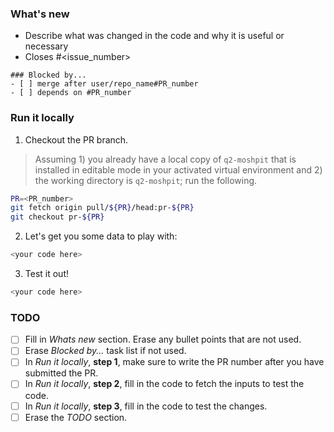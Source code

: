 ### What's new
- Describe what was changed in the code and why it is useful or necessary
- Closes #<issue_number>

```[tasklist]
### Blocked by...
- [ ] merge after user/repo_name#PR_number
- [ ] depends on #PR_number
```

### Run it locally 
1. Checkout the PR branch.

> Assuming 1) you already have a local copy of `q2-moshpit` that is installed in editable mode in your activated virtual environment and 2) the working directory is `q2-moshpit`; run the following. 

```bash
PR=<PR_number>
git fetch origin pull/${PR}/head:pr-${PR}
git checkout pr-${PR}
```

2. Let's get you some data to play with: 
```bash
<your code here>
```

3. Test it out!
```bash
<your code here>
```

### TODO
- [ ] Fill in *Whats new* section. Erase any bullet points that are not used.
- [ ] Erase *Blocked by...* task list if not used.
- [ ] In *Run it locally*, **step 1**, make sure to write the PR number after you have submitted the PR.
- [ ] In *Run it locally*, **step 2**, fill in the code to fetch the inputs to test the code.
- [ ] In *Run it locally*, **step 3**, fill in the code to test the changes. 
- [ ] Erase the *TODO* section.
